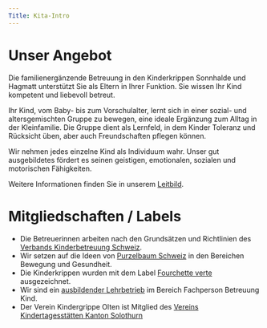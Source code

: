 ```yaml
---
Title: Kita-Intro
---
```


# Unser Angebot

Die familienergänzende Betreuung in den Kinderkrippen Sonnhalde und Hagmatt unterstützt Sie als Eltern in Ihrer Funktion. Sie wissen Ihr Kind kompetent und liebevoll betreut.

Ihr Kind, vom Baby- bis zum Vorschulalter, lernt sich in einer sozial- und altersgemischten Gruppe zu bewegen,  eine ideale Ergänzung zum Alltag in der Kleinfamilie. Die Gruppe dient als Lernfeld, in dem Kinder Toleranz und Rücksicht üben, aber auch Freundschaften pflegen können.

Wir nehmen jedes einzelne Kind als Individuum wahr. Unser gut ausgebildetes fördert es seinen geistigen, emotionalen, sozialen und motorischen Fähigkeiten.

Weitere Informationen finden Sie in unserem [Leitbild](/docs/Leitbild-KK-2015-web.pdf).

# Mitgliedschaften / Labels

- Die Betreuerinnen arbeiten nach den Grundsätzen und Richtlinien des [Verbands  Kinderbetreuung Schweiz](http://www.kibesuisse.ch).
- Wir setzen auf die Ideen von [Purzelbaum Schweiz](https://www.radix.ch/de/gesunde-schulen/angebote/purzelbaum-schweiz/purzelbaum-kita/) in den Bereichen Bewegung und Gesundheit.
- Die Kinderkrippen wurden mit dem Label [Fourchette verte](http://www.fourchetteverte.ch/de) ausgezeichnet.
- Wir sind ein [ausbildender Lehrbetrieb](http://berufsbildungplus.ch) im Bereich Fachperson Betreuung Kind.
- Der Verein Kindergrippe Olten ist Mitglied des [Vereins Kindertagesstätten Kanton Solothurn](http://vkso.ch)